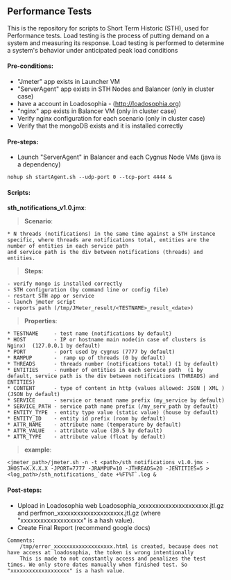 ## Performance Tests

This is the repository for scripts to Short Term Historic (STH), used for Performance tests.
Load testing is the process of putting demand on a system and measuring its response.
Load testing is performed to determine a system's behavior under anticipated peak load conditions

#### Pre-conditions:

* "Jmeter" app exists in Launcher VM
* "ServerAgent" app exists in STH Nodes and Balancer (only in cluster case)
* have a account in Loadosophia - (http://loadosophia.org)
* "nginx" app exists in Balancer VM (only in cluster case)
* Verify nginx configuration for each scenario (only in cluster case)
* Verify that the mongoDB exists and it is installed correctly
	
#### Pre-steps:

* Launch "ServerAgent" in Balancer and each Cygnus Node VMs (java is a dependency)
```
nohup sh startAgent.sh --udp-port 0 --tcp-port 4444 &
```

#### Scripts:

**sth_notifications_v1.0.jmx**:

  >**Scenario**:
```
* N threads (notifications) in the same time against a STH instance specific, where threads are notifications total, entities are the number of entities in each service path
and service path is the div between notifications (threads) and entities.
```
  >**Steps**:
```
- verify mongo is installed correctly
- STH configuration (by command line or config file)
- restart STH app or service
- launch jmeter script
- reports path (/tmp/JMeter_result/<TESTNAME>_result_<date>)
```
  >**Properties**:
```
* TESTNAME     - test name (notifications by default)
* HOST         - IP or hostname main node(in case of clusters is Nginx)  (127.0.0.1 by default)
* PORT         - port used by cygnus (7777 by default)
* RAMPUP       -  ramp up of threads (0 by default)
* THREADS      - threads number (notifications total) (1 by default)
* ENTITIES     - number of entities in each service path  (1 by default, service path is the div between notifications (THREADS) and ENTITIES)
* CONTENT      - type of content in http (values allowed: JSON | XML )  (JSON by default)
* SERVICE      - service or tenant name prefix (my_service by default)
* SERVICE_PATH - service path name prefix (/my_serv_path by default)
* ENTITY_TYPE  - entity type value (static value) (house by default)
* ENTITY_ID    - entity id prefix (room by default)
* ATTR_NAME    - attribute name (temperature by default)
* ATTR_VALUE   - attribute value (30.5 by default)
* ATTR_TYPE    - attribute value (float by default)
```

  >**example**:
```
<jmeter_path>/jmeter.sh -n -t <path>/sth_notifications_v1.0.jmx -JHOST=X.X.X.X -JPORT=7777 -JRAMPUP=10 -JTHREADS=20 -JENTITIES=5 > <log_path>/sth_notifications_`date +%FT%T`.log &
```

#### Post-steps:
  * Upload in Loadosophia web Loadosophia_xxxxxxxxxxxxxxxxxxxxx.jtl.gz and perfmon_xxxxxxxxxxxxxxxxxxxx.jtl.gz (where "xxxxxxxxxxxxxxxxxxx" is a hash value).
  * Create Final Report (recommend google docs)

```
Comments:
    /tmp/error_xxxxxxxxxxxxxxxxxxx.html is created, because does not have access at loadosophia, the token is wrong intentionally
    This is made to not constantly access and penalizes the test times. We only store dates manually when finished test. So "xxxxxxxxxxxxxxxxxxx" is a hash value.
```